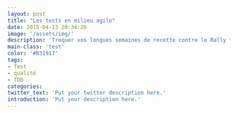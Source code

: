```yaml
---
layout: post
title: "Les tests en milieu agile"
date: 2015-04-13 20:34:26
image: '/assets/img/'
description: 'Troquer vos longues semaines de recette contre le Rally test game'
main-class: 'test'
color: '#B31917'
tags:
- Test
- qualité
- TDD
categories:
twitter_text: 'Put your twitter description here.'
introduction: 'Put your description here.'
---
```


